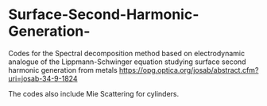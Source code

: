 # Surface-Second-Harmonic-Generation-
Codes for the Spectral decomposition method based on electrodynamic analogue of the
Lippmann-Schwinger equation studying surface second harmonic generation from metals <https://opg.optica.org/josab/abstract.cfm?uri=josab-34-9-1824>

The codes also include Mie Scattering for cylinders.
